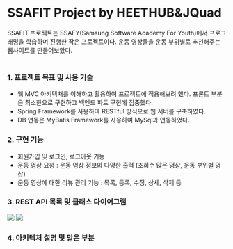 # SSAFIT Project by HEETHUB&JQuad

SSAFIT 프로젝트는 SSAFY(Samsung Software Academy For Youth)에서 프로그래밍을 학습하며 진행한 작은 프로젝트이다. 
운동 영상들을 운동 부위별로 추천해주는 웹사이트를 만들어보았다.<br><br>

### 1. 프로젝트 목표 및 사용 기술
    
- 웹 MVC 아키텍처를 이해하고 활용하여 프로젝트에 적용해보려 했다. 프론트 부분은 최소한으로 구현하고 백엔드 파트 구현에 집중했다.
- Spring Framework를 사용하여 RESTful 방식으로 웹 서버를 구축하였다.</li>
- DB 연동은 MyBatis Framework를 사용하여 MySql과 연동하였다. </li>
  
### 2. 구현 기능

- 회원가입 및 로그인, 로그아웃 기능</li>
- 운동 영상 요청 : 운동 영상 정보의 다양한 출력 (조회수 많은 영상, 운동 부위별 영상)</li>
- 운동 영상에 대한 리뷰 관리 기능 : 목록, 등록, 수정, 상세, 삭제 등</li>

  
### 3. REST API 목록 및 클래스 다이어그램

<img src="https://github.com/HEETHUB/SSAFIT/assets/113952597/d2bd72a0-b1d6-4368-b3a9-91ea5cdc8c4e">

<!--<img src="https://github.com/HEETHUB/SSAFIT/assets/113952597/8dd89297-dab7-408f-92bd-aa6760506df3">-->



<img src="https://github.com/HEETHUB/SSAFIT/assets/113952597/72982add-7b6c-4457-815a-def12dc95789"/>

### 4. 아키텍처 설명 및 맡은 부분

